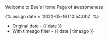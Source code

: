 ---
---

Welcome to Bee's Home Page of awesomeness

{% assign date = '2022-05-16T12:54:00Z' %}

- Original date - {{ date }}
- With timeago filter - {{ date | timeago }}
